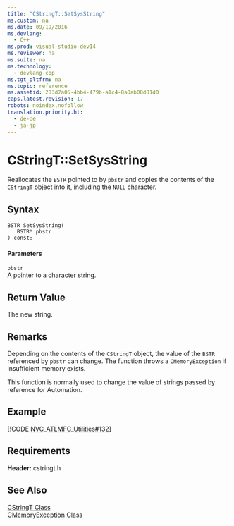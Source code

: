 ```yaml
---
title: "CStringT::SetSysString"
ms.custom: na
ms.date: 09/19/2016
ms.devlang: 
  - C++
ms.prod: visual-studio-dev14
ms.reviewer: na
ms.suite: na
ms.technology: 
  - devlang-cpp
ms.tgt_pltfrm: na
ms.topic: reference
ms.assetid: 283d7a05-4bb4-479b-a1c4-8a0ab08d81d0
caps.latest.revision: 17
robots: noindex,nofollow
translation.priority.ht: 
  - de-de
  - ja-jp
---
```

# CStringT::SetSysString
Reallocates the `BSTR` pointed to by `pbstr` and copies the contents of the `CStringT` object into it, including the `NULL` character.  
  
## Syntax  
  
```  
BSTR SetSysString(  
   BSTR* pbstr  
) const;  
```  
  
#### Parameters  
 `pbstr`  
 A pointer to a character string.  
  
## Return Value  
 The new string.  
  
## Remarks  
 Depending on the contents of the `CStringT` object, the value of the `BSTR` referenced by `pbstr` can change. The function throws a `CMemoryException` if insufficient memory exists.  
  
 This function is normally used to change the value of strings passed by reference for Automation.  
  
## Example  
 [!CODE [NVC_ATLMFC_Utilities#132](../CodeSnippet/VS_Snippets_Cpp/NVC_ATLMFC_Utilities#132)]  
  
## Requirements  
 **Header:** cstringt.h  
  
## See Also  
 [CStringT Class](../vs140/CStringT-Class.md)   
 [CMemoryException Class](../vs140/CMemoryException-Class.md)